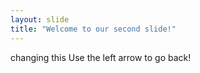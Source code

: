 ```yaml
---
layout: slide
title: "Welcome to our second slide!"
---
```

changing this
Use the left arrow to go back!
